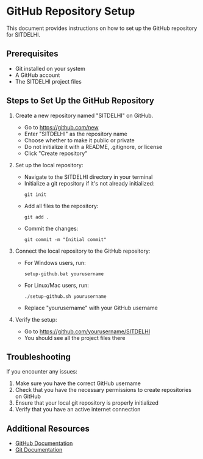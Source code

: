 # GitHub Repository Setup

This document provides instructions on how to set up the GitHub repository for SITDELHI.

## Prerequisites

- Git installed on your system
- A GitHub account
- The SITDELHI project files

## Steps to Set Up the GitHub Repository

1. Create a new repository named "SITDELHI" on GitHub.
   - Go to https://github.com/new
   - Enter "SITDELHI" as the repository name
   - Choose whether to make it public or private
   - Do not initialize it with a README, .gitignore, or license
   - Click "Create repository"

2. Set up the local repository:
   - Navigate to the SITDELHI directory in your terminal
   - Initialize a git repository if it's not already initialized:
     ```
     git init
     ```
   - Add all files to the repository:
     ```
     git add .
     ```
   - Commit the changes:
     ```
     git commit -m "Initial commit"
     ```

3. Connect the local repository to the GitHub repository:
   - For Windows users, run:
     ```
     setup-github.bat yourusername
     ```
   - For Linux/Mac users, run:
     ```
     ./setup-github.sh yourusername
     ```
   - Replace "yourusername" with your GitHub username

4. Verify the setup:
   - Go to https://github.com/yourusername/SITDELHI
   - You should see all the project files there

## Troubleshooting

If you encounter any issues:

1. Make sure you have the correct GitHub username
2. Check that you have the necessary permissions to create repositories on GitHub
3. Ensure that your local git repository is properly initialized
4. Verify that you have an active internet connection

## Additional Resources

- [GitHub Documentation](https://docs.github.com/)
- [Git Documentation](https://git-scm.com/doc) 